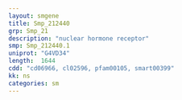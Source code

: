 ```yaml
---
layout: smgene
title: Smp_212440
grp: Smp_21
description: "nuclear hormone receptor"
smp: Smp_212440.1
uniprot: "G4VD34"
length:  1644
cdd: "cd06966, cl02596, pfam00105, smart00399"
kk: ns
categories: sm
---
```

